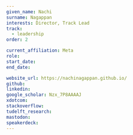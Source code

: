 ```yaml
---
given_name: Nachi
surname: Nagappan
interests: Director, Track Lead
track: 
  - leadership
order: 2

current_affiliation: Meta
role: 
start_date:
end_date:

website_url: https://nachinagappan.github.io/
github: 
linkedin:
google_scholar: Nzx_7P8AAAAJ
xdotcom:
stackoverflow: 
tudelft_research: 
mastodon:
speakerdeck: 
---
```

